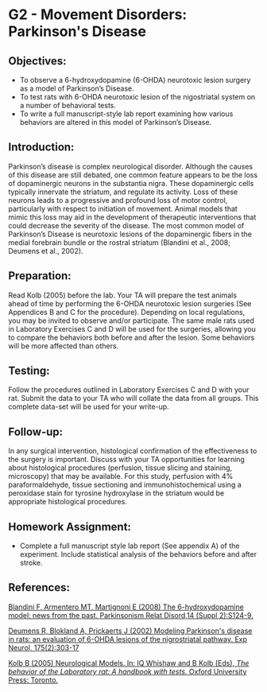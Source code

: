 # G2 - Movement Disorders: Parkinson's Disease

## Objectives:

* To observe a 6-hydroxydopamine \(6-OHDA\) neurotoxic lesion surgery as a model of Parkinson’s Disease.
* To test rats with 6-OHDA neurotoxic lesion of the nigostriatal system on a number of behavioral tests.
* To write a full manuscript-style lab report examining how various behaviors are altered in this model of Parkinson’s Disease.

## Introduction:

Parkinson’s disease is complex neurological disorder. Although the causes of this disease are still debated, one common feature appears to be the loss of dopaminergic neurons in the substantia nigra. These dopaminergic cells typically innervate the striatum, and regulate its activity. Loss of these neurons leads to a progressive and profound loss of motor control, particularly with respect to initiation of movement. Animal models that mimic this loss may aid in the development of therapeutic interventions that could decrease the severity of the disease. The most common model of Parkinson’s Disease is neurotoxic lesions of the dopaminergic fibers in the medial forebrain bundle or the rostral striatum \(Blandini et al., 2008; Deumens et al., 2002\).

## Preparation:

Read Kolb \(2005\) before the lab. Your TA will prepare the test animals ahead of time by performing the 6-OHDA neurotoxic lesion surgeries \(See Appendices B and C for the procedure\). Depending on local regulations, you may be invited to observe and/or participate. The same male rats used in Laboratory Exercises C and D will be used for the surgeries, allowing you to compare the behaviors both before and after the lesion. Some behaviors will be more affected than others.

## Testing:

Follow the procedures outlined in Laboratory Exercises C and D with your rat. Submit the data to your TA who will collate the data from all groups. This complete data-set will be used for your write-up.

## Follow-up:

In any surgical intervention, histological confirmation of the effectiveness to the surgery is important. Discuss with your TA opportunities for learning about histological procedures \(perfusion, tissue slicing and staining, microscopy\) that may be available. For this study, perfusion with 4% paraformaldehyde, tissue sectioning and immunohistochemical using a peroxidase stain for tyrosine hydroxylase in the striatum would be appropriate histological procedures.

## Homework Assignment:

* Complete a full manuscript style lab report \(See appendix A\) of the experiment.  Include statistical analysis of the behaviors before and after stroke.

## References:

[Blandini F, Armentero MT, Martignoni E \(2008\) The 6-hydroxydopamine model: news from the past. Parkinsonism Relat Disord,14 \(Suppl 2\):S124-9.](https://www.ncbi.nlm.nih.gov/pubmed/18595767)

[Deumens R, Blokland A, Prickaerts J \(2002\) Modeling Parkinson's disease in rats: an evaluation of 6-OHDA lesions of the nigrostriatal pathway. Exp Neurol, 175\(2\):303-17](https://www.ncbi.nlm.nih.gov/pubmed/12061862)

[Kolb B \(2005\) Neurological Models. In: IQ Whishaw and B Kolb \(Eds\), _The behavior of the Laboratory rat: A handbook with tests._ Oxford University Press: Toronto.](http://www.sociallearning.info/storage/pdf/lab%20rat%20handbook%20-%20social%20learning.pdf)

